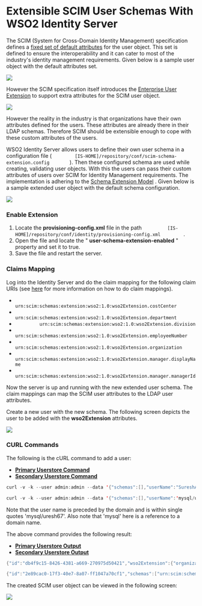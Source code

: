 # Extensible SCIM User Schemas With WSO2 Identity Server

The SCIM (System for Cross-Domain Identity Management) specification
defines a [fixed set of default
attributes](http://tools.ietf.org/html/draft-ietf-scim-core-schema-01#section-11.2)
for the user object. This set is defined to ensure the interoperability
and it can cater to most of the industry's identity management
requirements. Given below is a sample user object with the default
attributes set.

![](attachments/29923055/29906299.png)

However the SCIM specification itself introduces the [Enterprise User
Extension](http://tools.ietf.org/html/draft-ietf-scim-core-schema-01#section-11.3)
to support extra attributes for the SCIM user object.

![](attachments/29923055/29906300.png)

However the reality in the industry is that organizations have their own
attributes defined for the users. These attributes are already there in
their LDAP schemas. Therefore SCIM should be extensible enough to cope
with these custom attributes of the users.

WSO2 Identity Server allows users to define their own user schema in a
configuration file (
`         [IS-HOME]/repository/conf/scim-schema-extension.config        `
). Then these configured schema are used while creating, validating user
objects. With this the users can pass their custom attributes of users
over SCIM for Identity Management requirements. The implementation is
adhering to the [Schema Extension
Model](http://tools.ietf.org/html/draft-ietf-scim-core-schema-01#section-4)
. Given below is a sample extended user object with the default schema
configuration.

![](attachments/29923055/29906301.png)

### Enable Extension

1.  Locate the **provisioning-config.xml** file in the path
    `          [IS-HOME]/repository/conf/identity/provisioning-config.xml         `
    .
2.  Open the file and locate the " **user-schema-extension-enabled** "
    property and set it to true.
3.  Save the file and restart the server.

### Claims Mapping

Log into the Identity Server and do the claim mapping for the following
claim URIs (see
[here](_Configuring_Active_Directory_User_Stores_for_Inbound_Provisioning_)
for more information on how to do claim mappings).

-   `          urn:scim:schemas:extension:wso2:1.0:wso2Extension.costCenter                   `
-   `          urn:scim:schemas:extension:wso2:1.0:wso2Extension.department         `
-   `          urn:scim:schemas:extension:wso2:1.0:wso2Extension.division         `
-   `          urn:scim:schemas:extension:wso2:1.0:wso2Extension.employeeNumber         `
-   `          urn:scim:schemas:extension:wso2:1.0:wso2Extension.organization         `
-   `          urn:scim:schemas:extension:wso2:1.0:wso2Extension.manager.displayName         `
-   `          urn:scim:schemas:extension:wso2:1.0:wso2Extension.manager.managerId         `

Now the server is up and running with the new extended user schema. The
claim mappings can map the SCIM user attributes to the LDAP user
attributes.

Create a new user with the new schema. The following screen depicts the
user to be added with the **wso2Extension** attributes.

![](attachments/29923055/29906302.png)

### CURL Commands

The following is the cURL command to add a user:

-   [**Primary Userstore Command**](#5d9943ea93194c1c8ff3373b8094f5bc)
-   [**Secondary Userstore Command**](#f3600f0253554eb49676c297d670d3cd)

``` java
curl -v -k --user admin:admin --data '{"schemas":[],"userName":"SureshAtt","password":"Wso2@123","wso2Extension":{"employeeNumber":"000111","costCenter":"111111","organization":"WSO2Org","division":"Engineering","department":"Intigration","manager":{"managerId":"111000","displayName":"Prabath"}}}' --header "Content-Type:application/json" https://localhost:9443/wso2/scim/Users
```

``` java
curl -v -k --user admin:admin --data '{"schemas":[],"userName":'mysql/uresh67',"password":"Wso2@123"}' --header "Content-Type:application/json" https://localhost:9443/wso2/scim/Users 
```

Note that the user name is preceded by the domain and is within single
quotes 'mysql/uresh67'. Also note that 'mysql' here is a reference to a
domain name.

The above command provides the following result:

-   [**Primary Userstore Output**](#963ca223968d4d1fb1e9e449762d9cc5)
-   [**Secondary Userstore Output**](#ff638407af924bee8a8a52362028ca90)

``` java
{"id":"db4f9c15-8426-4381-a669-270975d50421","wso2Extension":{"organization":"WSO2Org","manager":{"managerId":"111000","displayName":"Prabath"},"division":"Engineering","department":"Intigration","costCenter":"111111","employeeNumber":"73"},"schemas":["urn:scim:schemas:core:1.0","urn:scim:schemas:extension:wso2:1.0"],"userName":"SureshAtt","meta":{"lastModified":"2013-07-09T13:27:58","location":"https://localhost:9443/wso2/scim/Users/db4f9c15-8426-4381-a669-270975d50421","created":"2013-07-09T13:27:58"}}
```

``` java
{"id":"2e89cac0-17f3-40e7-8a07-ff1047a70cf1","schemas":["urn:scim:schemas:core:1.0"],"userName":"mysql/uresh67","meta":{"lastModified":"2013-12-17T14:31:30","location":"https://localhost:9443/wso2/scim/Users/2e89cac0-17f3-40e7-8a07-ff1047a70cf1","created":"2013-12-17T14:31:30"}}* Closing connection #0
```

The created SCIM user object can be viewed in the following screen:

![](attachments/29923055/29906303.png)
